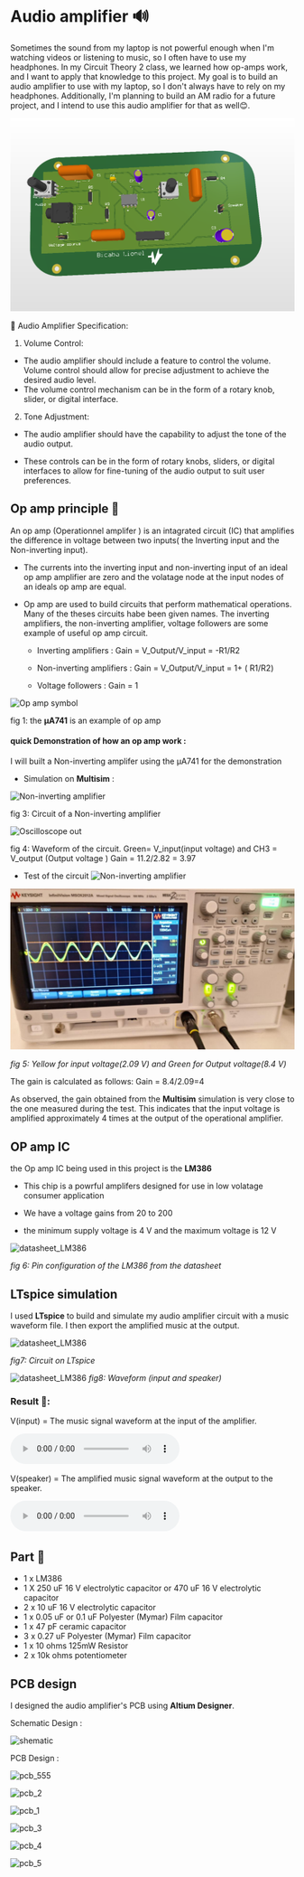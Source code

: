# **Audio amplifier** 🔊
Sometimes the sound from my laptop is not powerful enough when I'm watching videos or listening to music, so I often have to use my headphones. In my Circuit Theory 2 class, we learned how op-amps work, and I want to apply that knowledge to this project. My goal is to build an audio amplifier to use with my laptop, so I don't always have to rely on my headphones. Additionally, I'm planning to build an AM radio for a future project, and I intend to use this audio amplifier for that as well😊.


 ![pcb_4](https://github.com/bicaba/BicabaLionel/blob/main/Audio%20amplifier/PCB3_12.png)

 
  📌 Audio Amplifier Specification:
   
   
1. Volume Control:

  - The audio amplifier should include a feature to control the volume.
    Volume control should allow for precise adjustment to achieve the desired audio level.
  - The volume control mechanism can be in the form of a rotary knob, slider,     or digital interface.

2. Tone Adjustment:

  - The audio amplifier should have the capability to adjust the tone of the   audio output.

 - These controls can be in the form of rotary knobs, sliders, or digital interfaces to allow for fine-tuning of the audio output to suit user preferences.
 
 

##  Op amp principle 🤔
An op amp (Operationnel amplifer ) is an intagrated circuit (IC) that amplifies the difference in voltage between two inputs( the Inverting input and the Non-inverting input).
- The currents into the inverting input and non-inverting input of an ideal op amp amplifier are zero and the volatage node at the input nodes of an ideals op amp are equal.
- Op amp are used to build circuits that perform mathematical operations. Many of the theses circuits habe been given names. The inverting amplifiers, the non-inverting amplifier, voltage followers are some example of useful op amp circuit.

   - Inverting amplifiers : Gain = V_Output/V_input = -R1/R2

   - Non-inverting amplifiers : Gain = V_Output/V_input = 1+ ( R1/R2)
   - Voltage followers : Gain = 1 

![Op amp symbol](/op-amp-symbol.jpg)

fig 1: the **μA741** is an example of op amp 

####  quick Demonstration of how an op amp work : 

I will built a Non-inverting amplifer using the μA741 for the demonstration
- Simulation on **Multisim** :

![Non-inverting amplifier](/74565.jpg)

fig 3: Circuit of a Non-inverting amplifier

![Oscilloscope out](/741%20oscillos.jpg)

fig 4: Waveform of the circuit. Green= V_input(input voltage) and CH3 = V_output (Output voltage ) Gain = 11.2/2.82 = 3.97

- Test of the circuit
![Non-inverting amplifier](/test%20ciruiot.jpg)

![Oscillocope_output test ](image.png)

*fig 5: Yellow for input voltage(2.09 V) and Green for Output voltage(8.4 V)* 

The gain is calculated as follows: 
 Gain = 8.4/2.09=4 

As observed, the gain obtained from the **Multisim** simulation is very close to the one measured during the test. This indicates that the input voltage is amplified approximately 4 times at the output of the operational amplifier.


## OP amp IC
the Op amp IC being used in this project is the **LM386** 

- This chip is a powrful amplifers designed for use in low volatage consumer application

- We have a voltage gains from 20 to 200
- the minimum  supply voltage is 4 V and the maximum voltage is 12 V

![datasheet_LM386][def]

*fig 6: Pin configuration of the LM386 from the datasheet*

## LTspice simulation 

I used  **LTspice** to build and simulate my audio amplifier circuit with a music waveform file. I then export the amplified music at the output.



![datasheet_LM386](/circuit%20complet%20annoté.png)
               

  *fig7: Circuit on LTspice*

![datasheet_LM386](/output.jpg)
*fig8: Waveform (input and speaker)*

### Result 🥁: 

V(input) = The music signal waveform at the input of the amplifier. 

<audio controls src="23_Divine_Guitar_07_132bpm_Abm.wav" title="input"></audio>

V(speaker) = The amplified music signal waveform at the output to the speaker.

<audio controls src="_output.wav" title="_output"></audio>

## Part 📃
 - 1 x LM386
 - 1 X 250 uF 16 V electrolytic capacitor or 470 uF 16 V electrolytic capacitor
 - 2 x 10 uF 16 V electrolytic capacitor
 - 1 x 0.05 uF or 0.1 uF Polyester (Mymar) Film capacitor 
 - 1 x 47 pF ceramic capacitor 
 - 3 x 0.27 uF Polyester (Mymar) Film capacitor
 - 1 x 10 ohms 125mW Resistor 
 - 2 x 10k ohms potentiometer 

## PCB design

I designed the audio amplifier's PCB using **Altium Designer**.

Schematic Design : 

![shematic](/schematic_altium.jpg)

  PCB Design :

![pcb_555](/pcb_.jpg)

![pcb_2](/pcb_1.jpg)

![pcb_1](/PCB3_11.png)

![pcb_3](/PCB3_12.png)

![pcb_4](/PCB3_13.png)

![pcb_5](/PCB3__6.png)


[def]: /datasheetlm386.jpg
